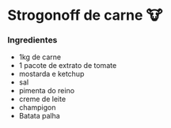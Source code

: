 # Strogonoff de carne :cow:

### Ingredientes

- 1kg de carne 
- 1 pacote de extrato de tomate
- mostarda e ketchup
- sal
- pimenta do reino
- creme de leite
- champigon
- Batata palha











